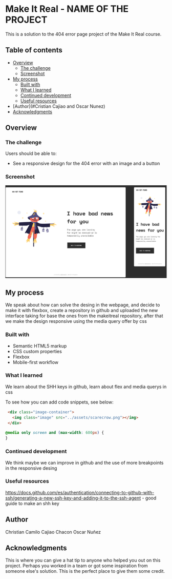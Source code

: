 

# Make It Real - NAME OF THE PROJECT

This is a solution to the 404 error page project of the Make It Real course.

## Table of contents

- [Overview](#overview)
  - [The challenge](#the-challenge)
  - [Screenshot](#screenshot)
- [My process](#my-process)
  - [Built with](#built-with)
  - [What I learned](#what-i-learned)
  - [Continued development](#continued-development)
  - [Useful resources](#useful-resources)
- [Author](#Cristian Cajiao and Oscar Nunez)
- [Acknowledgments](#acknowledgments)


## Overview

### The challenge

Users should be able to:

- See a responsive design for the 404 error with an image and a button


### Screenshot


<img src="./design/desktop-preview.jpg" width="700">



## My process

We speak about how can solve the desing in the webpage, and decide to make it with flexbox, create a repository in github and uploaded the new interface taking for base the ones from the makeitreal repository, after that we make the design responsive using the media query offer by css

### Built with

- Semantic HTML5 markup
- CSS custom properties
- Flexbox
- Mobile-first workflow

### What I learned

We learn about the SHH keys in github, learn about flex and media querys in css

To see how you can add code snippets, see below:

```html
 <div class="image-container">
   <img class="image" src="../assets/scarecrow.png"></img>
 </div>
```
```css
@media only screen and (max-width: 600px) {
}
```

### Continued development

We think maybe we can improve in github and the use of more breakpoints in the responsive desing 


### Useful resources

https://docs.github.com/es/authentication/connecting-to-github-with-ssh/generating-a-new-ssh-key-and-adding-it-to-the-ssh-agent - good guide to make an shh key

## Author

Christian Camilo Cajiao Chacon 
Oscar Nuñez


## Acknowledgments

This is where you can give a hat tip to anyone who helped you out on this project. Perhaps you worked in a team or got some inspiration from someone else's solution. This is the perfect place to give them some credit.


